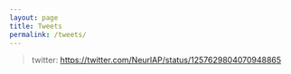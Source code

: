 ```yaml
---
layout: page
title: Tweets
permalink: /tweets/
---
```

> twitter: https://twitter.com/NeurlAP/status/1257629804070948865
